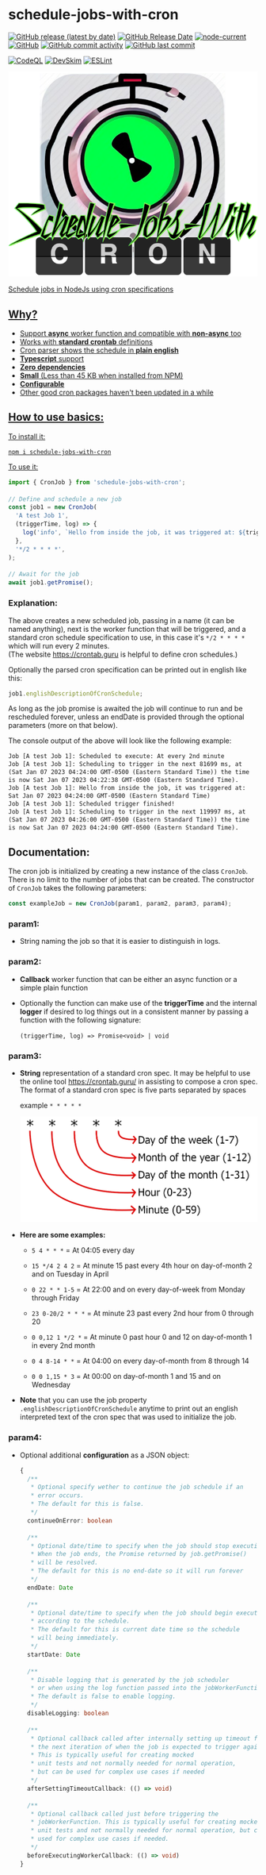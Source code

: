 # schedule-jobs-with-cron
<a href="https://github.com/hiro5id/schedule-jobs-with-cron/releases"><img alt="GitHub release (latest by date)" src="https://img.shields.io/github/v/release/hiro5id/schedule-jobs-with-cron"></a>
<a href="https://github.com/hiro5id/schedule-jobs-with-cron/releases"><img alt="GitHub Release Date" src="https://img.shields.io/github/release-date/hiro5id/schedule-jobs-with-cron"></a>
<a href="https://github.com/hiro5id/schedule-jobs-with-cron/blob/main/package.json"><img alt="node-current" src="https://img.shields.io/node/v/schedule-jobs-with-cron"></a>
<a href="https://github.com/hiro5id/schedule-jobs-with-cron/blob/main/LICENSE"><img alt="GitHub" src="https://img.shields.io/github/license/hiro5id/schedule-jobs-with-cron"></a>
<a href="https://github.com/hiro5id/schedule-jobs-with-cron"><img alt="GitHub commit activity" src="https://img.shields.io/github/commit-activity/y/hiro5id/schedule-jobs-with-cron"></a>
<a href="https://github.com/hiro5id/schedule-jobs-with-cron/commits/main"><img alt="GitHub last commit" src="https://img.shields.io/github/last-commit/hiro5id/schedule-jobs-with-cron"></a>

[![CodeQL](https://github.com/hiro5id/schedule-jobs-with-cron/actions/workflows/codeql.yml/badge.svg)](https://github.com/hiro5id/schedule-jobs-with-cron/actions/workflows/codeql.yml)
[![DevSkim](https://github.com/hiro5id/schedule-jobs-with-cron/actions/workflows/devskim.yml/badge.svg)](https://github.com/hiro5id/schedule-jobs-with-cron/actions/workflows/devskim.yml)
[![ESLint](https://github.com/hiro5id/schedule-jobs-with-cron/actions/workflows/eslint.yml/badge.svg)](https://github.com/hiro5id/schedule-jobs-with-cron/actions/workflows/eslint.yml)

<a href="https://www.npmjs.com/package/schedule-jobs-with-cron"><img title="schedule jobs with cron header graphic" src="README-assets/c9aff62393369ca4e241934df63ffef0ff9cd342.png" alt="" data-align="center"></href>

Schedule jobs in NodeJs using cron specifications

## Why?

- Support **async** worker function and compatible with **non-async** too
- Works with **standard crontab** definitions
- Cron parser shows the schedule in **plain english**
- **Typescript** support
- **Zero dependencies**
- **Small** (Less than 45 KB when installed from NPM)
- **Configurable**
- Other good cron packages haven't been updated in a while

## How to use basics:

To install it:

```shell
npm i schedule-jobs-with-cron
```

To use it:

```typescript
import { CronJob } from 'schedule-jobs-with-cron';

// Define and schedule a new job
const job1 = new CronJob(
  'A test Job 1',
  (triggerTime, log) => {
    log('info', `Hello from inside the job, it was triggered at: ${triggerTime}`);
  },
  '*/2 * * * *',
);

// Await for the job
await job1.getPromise();
```

### Explanation:

The above creates a new scheduled job, passing in a name (it can be named anything),
next is the worker function that will be triggered, and a standard cron schedule specification to use,
in this case it's `*/2 * * * *` which will run every 2 minutes.  
(The website https://crontab.guru is helpful to define cron schedules.)

Optionally the parsed cron specification can be printed out in english like this:

```typescript
job1.englishDescriptionOfCronSchedule;
```

As long as the job promise is awaited the job will continue to run and be rescheduled forever,
unless an endDate is provided through the optional parameters (more on that below).

The console output of the above will look like the following example:

```text
Job [A test Job 1]: Scheduled to execute: At every 2nd minute
Job [A test Job 1]: Scheduling to trigger in the next 81699 ms, at (Sat Jan 07 2023 04:24:00 GMT-0500 (Eastern Standard Time)) the time is now Sat Jan 07 2023 04:22:38 GMT-0500 (Eastern Standard Time).
Job [A test Job 1]: Hello from inside the job, it was triggered at: Sat Jan 07 2023 04:24:00 GMT-0500 (Eastern Standard Time)
Job [A test Job 1]: Scheduled trigger finished!
Job [A test Job 1]: Scheduling to trigger in the next 119997 ms, at (Sat Jan 07 2023 04:26:00 GMT-0500 (Eastern Standard Time)) the time is now Sat Jan 07 2023 04:24:00 GMT-0500 (Eastern Standard Time).
```

## Documentation:

The cron job is initialized by creating a new instance of the class `CronJob`. There is no limit to
the number of jobs that can be created. The constructor of `CronJob` takes the following parameters:

```typescript
const exampleJob = new CronJob(param1, param2, param3, param4);
```

### param1:

- String naming the job so that it is easier to distinguish in logs.

### param2:

- **Callback** worker function that can be either an async function or a simple plain function

- Optionally the function can make use of the **triggerTime** and the internal **logger** if desired to log things out in a consistent manner by passing a function with the following signature:

  `(triggerTime, log) => Promise<void> | void`

### param3:

- **String** representation of a standard cron spec. It may be helpful to use the online tool https://crontab.guru/ in assisting to compose a cron spec. The format of a standard cron spec is five parts separated by spaces

  example `* * * * *`

  ![cronspec.png](README-assets/e22769b49f4d4f186a5443b3b31c7035c4c33ddb.png)

- **Here are some examples:**

  - `5 4 * * *` = At 04:05 every day

  - `15 */4 2 4 2` = At minute 15 past every 4th hour on day-of-month 2 and on Tuesday in April

  - `0 22 * * 1-5` = At 22:00 and on every day-of-week from Monday through Friday

  - `23 0-20/2 * * *` = At minute 23 past every 2nd hour from 0 through 20

  - `0 0,12 1 */2 *` = At minute 0 past hour 0 and 12 on day-of-month 1 in every 2nd month

  - `0 4 8-14 * *` = At 04:00 on every day-of-month from 8 through 14

  - `0 0 1,15 * 3` = At 00:00 on day-of-month 1 and 15 and on Wednesday

- **Note** that you can use the job property `.englishDescriptionOfCronSchedule` anytime to print out an english interpreted text of the cron spec that was used to initialize the job.

### param4:

- Optional additional **configuration** as a JSON object:

  ```typescript
  {
    /**
     * Optional specify wether to continue the job schedule if an
     * error occurs.
     * The default for this is false.
     */
    continueOnError: boolean

    /**
     * Optional date/time to specify when the job should stop executing.
     * When the job ends, the Promise returned by job.getPromise()
     * will be resolved.
     * The default for this is no end-date so it will run forever
     */
    endDate: Date

    /**
     * Optional date/time to specify when the job should begin executing
     * according to the schedule.
     * The default for this is current date time so the schedule
     * will being immediately.
     */
    startDate: Date

    /**
     * Disable logging that is generated by the job scheduler
     * or when using the log function passed into the jobWorkerFunction.
     * The default is false to enable logging.
     */
    disableLogging: boolean

    /**
     * Optional callback called after internally setting up timeout for
     * the next iteration of when the job is expected to trigger again.
     * This is typically useful for creating mocked
     * unit tests and not normally needed for normal operation,
     * but can be used for complex use cases if needed
     */
    afterSettingTimeoutCallback: (() => void)

    /**
     * Optional callback called just before triggering the
     * jobWorkerFunction. This is typically useful for creating mocked
     * unit tests and not normally needed for normal operation, but can be
     * used for complex use cases if needed.
     */
    beforeExecutingWorkerCallback: (() => void)
  }
  ```
